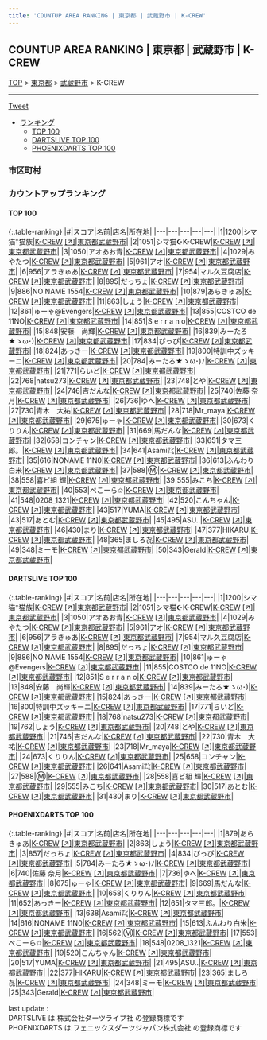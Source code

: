 ```yaml
---
title: 'COUNTUP AREA RANKING | 東京都 | 武蔵野市 | K-CREW'
---
```

## COUNTUP AREA RANKING | 東京都 | 武蔵野市 | K-CREW

[TOP](/darts/rank/) > [東京都](/darts/rank/東京都/) > [武蔵野市](/darts/rank/東京都/武蔵野市/) > K-CREW

___

<a href="https://twitter.com/share?ref_src=twsrc%5Etfw" data-text="COUNTUP AREA RANKING | 東京都武蔵野市K-CREW" class="twitter-share-button" data-hashtags="DARTSLIVE,PHOENIXDARTS,darts,ダーツ" data-show-count="false">Tweet</a>

* [ランキング](#カウントアップランキング)
    * [TOP 100](#top-100)
    * [DARTSLIVE TOP 100](#dartslive-top-100)
    * [PHOENIXDARTS TOP 100](#phoenixdarts-top-100)

### 市区町村

<ul>

</ul>

### カウントアップランキング

#### TOP 100



{:.table-ranking}
|#|スコア|名前|店名|所在地|
|---|---|---|---|---|
|1|1200|<span class="rank-name-dl">シマ猫†猫族</span>|<a href="/darts/rank/shops/1594b2c8a7a235890d9b047a20a7ba1e.html">K-CREW</a> <a href="https://search.dartslive.com/jp/shop/1594b2c8a7a235890d9b047a20a7ba1e">[↗]</a>|<a href="/darts/rank/東京都/武蔵野市">東京都武蔵野市</a>|
|2|1051|<span class="rank-name-dl">シマ猫☪︎K-CREW</span>|<a href="/darts/rank/shops/1594b2c8a7a235890d9b047a20a7ba1e.html">K-CREW</a> <a href="https://search.dartslive.com/jp/shop/1594b2c8a7a235890d9b047a20a7ba1e">[↗]</a>|<a href="/darts/rank/東京都/武蔵野市">東京都武蔵野市</a>|
|3|1050|<span class="rank-name-dl">アオあお青</span>|<a href="/darts/rank/shops/1594b2c8a7a235890d9b047a20a7ba1e.html">K-CREW</a> <a href="https://search.dartslive.com/jp/shop/1594b2c8a7a235890d9b047a20a7ba1e">[↗]</a>|<a href="/darts/rank/東京都/武蔵野市">東京都武蔵野市</a>|
|4|1029|<span class="rank-name-dl">みやたつ</span>|<a href="/darts/rank/shops/1594b2c8a7a235890d9b047a20a7ba1e.html">K-CREW</a> <a href="https://search.dartslive.com/jp/shop/1594b2c8a7a235890d9b047a20a7ba1e">[↗]</a>|<a href="/darts/rank/東京都/武蔵野市">東京都武蔵野市</a>|
|5|961|<span class="rank-name-dl">アオ</span>|<a href="/darts/rank/shops/1594b2c8a7a235890d9b047a20a7ba1e.html">K-CREW</a> <a href="https://search.dartslive.com/jp/shop/1594b2c8a7a235890d9b047a20a7ba1e">[↗]</a>|<a href="/darts/rank/東京都/武蔵野市">東京都武蔵野市</a>|
|6|956|<span class="rank-name-dl">アラきゅあ</span>|<a href="/darts/rank/shops/1594b2c8a7a235890d9b047a20a7ba1e.html">K-CREW</a> <a href="https://search.dartslive.com/jp/shop/1594b2c8a7a235890d9b047a20a7ba1e">[↗]</a>|<a href="/darts/rank/東京都/武蔵野市">東京都武蔵野市</a>|
|7|954|<span class="rank-name-dl">マル久豆腐店</span>|<a href="/darts/rank/shops/1594b2c8a7a235890d9b047a20a7ba1e.html">K-CREW</a> <a href="https://search.dartslive.com/jp/shop/1594b2c8a7a235890d9b047a20a7ba1e">[↗]</a>|<a href="/darts/rank/東京都/武蔵野市">東京都武蔵野市</a>|
|8|895|<span class="rank-name-dl">だっちょ</span>|<a href="/darts/rank/shops/1594b2c8a7a235890d9b047a20a7ba1e.html">K-CREW</a> <a href="https://search.dartslive.com/jp/shop/1594b2c8a7a235890d9b047a20a7ba1e">[↗]</a>|<a href="/darts/rank/東京都/武蔵野市">東京都武蔵野市</a>|
|9|886|<span class="rank-name-dl">NO NAME 1554</span>|<a href="/darts/rank/shops/1594b2c8a7a235890d9b047a20a7ba1e.html">K-CREW</a> <a href="https://search.dartslive.com/jp/shop/1594b2c8a7a235890d9b047a20a7ba1e">[↗]</a>|<a href="/darts/rank/東京都/武蔵野市">東京都武蔵野市</a>|
|10|879|<span class="rank-name-pd">あらきゅあ</span>|<a href="/darts/rank/shops/94465.html">K-CREW</a> <a href="https://vs.phoenixdarts.com/jp/shop/shopDetailInfo/s_94465?s_seq=94465">[↗]</a>|<a href="/darts/rank/東京都/武蔵野市">東京都武蔵野市</a>|
|11|863|<span class="rank-name-pd">しょう</span>|<a href="/darts/rank/shops/94465.html">K-CREW</a> <a href="https://vs.phoenixdarts.com/jp/shop/shopDetailInfo/s_94465?s_seq=94465">[↗]</a>|<a href="/darts/rank/東京都/武蔵野市">東京都武蔵野市</a>|
|12|861|<span class="rank-name-dl">ゅーゃ@Evengers</span>|<a href="/darts/rank/shops/1594b2c8a7a235890d9b047a20a7ba1e.html">K-CREW</a> <a href="https://search.dartslive.com/jp/shop/1594b2c8a7a235890d9b047a20a7ba1e">[↗]</a>|<a href="/darts/rank/東京都/武蔵野市">東京都武蔵野市</a>|
|13|855|<span class="rank-name-dl">COSTCO de 11NO</span>|<a href="/darts/rank/shops/1594b2c8a7a235890d9b047a20a7ba1e.html">K-CREW</a> <a href="https://search.dartslive.com/jp/shop/1594b2c8a7a235890d9b047a20a7ba1e">[↗]</a>|<a href="/darts/rank/東京都/武蔵野市">東京都武蔵野市</a>|
|14|851|<span class="rank-name-dl">S e r r a n o</span>|<a href="/darts/rank/shops/1594b2c8a7a235890d9b047a20a7ba1e.html">K-CREW</a> <a href="https://search.dartslive.com/jp/shop/1594b2c8a7a235890d9b047a20a7ba1e">[↗]</a>|<a href="/darts/rank/東京都/武蔵野市">東京都武蔵野市</a>|
|15|848|<span class="rank-name-dl">安藤　尚輝</span>|<a href="/darts/rank/shops/1594b2c8a7a235890d9b047a20a7ba1e.html">K-CREW</a> <a href="https://search.dartslive.com/jp/shop/1594b2c8a7a235890d9b047a20a7ba1e">[↗]</a>|<a href="/darts/rank/東京都/武蔵野市">東京都武蔵野市</a>|
|16|839|<span class="rank-name-dl">みーたろ★ゝω･)</span>|<a href="/darts/rank/shops/1594b2c8a7a235890d9b047a20a7ba1e.html">K-CREW</a> <a href="https://search.dartslive.com/jp/shop/1594b2c8a7a235890d9b047a20a7ba1e">[↗]</a>|<a href="/darts/rank/東京都/武蔵野市">東京都武蔵野市</a>|
|17|834|<span class="rank-name-pd">ぴっぴ</span>|<a href="/darts/rank/shops/94465.html">K-CREW</a> <a href="https://vs.phoenixdarts.com/jp/shop/shopDetailInfo/s_94465?s_seq=94465">[↗]</a>|<a href="/darts/rank/東京都/武蔵野市">東京都武蔵野市</a>|
|18|824|<span class="rank-name-dl">あっきー</span>|<a href="/darts/rank/shops/1594b2c8a7a235890d9b047a20a7ba1e.html">K-CREW</a> <a href="https://search.dartslive.com/jp/shop/1594b2c8a7a235890d9b047a20a7ba1e">[↗]</a>|<a href="/darts/rank/東京都/武蔵野市">東京都武蔵野市</a>|
|19|800|<span class="rank-name-dl">特訓中ズッキーニ</span>|<a href="/darts/rank/shops/1594b2c8a7a235890d9b047a20a7ba1e.html">K-CREW</a> <a href="https://search.dartslive.com/jp/shop/1594b2c8a7a235890d9b047a20a7ba1e">[↗]</a>|<a href="/darts/rank/東京都/武蔵野市">東京都武蔵野市</a>|
|20|784|<span class="rank-name-pd">みーたろ★ゝω･)ﾉ</span>|<a href="/darts/rank/shops/94465.html">K-CREW</a> <a href="https://vs.phoenixdarts.com/jp/shop/shopDetailInfo/s_94465?s_seq=94465">[↗]</a>|<a href="/darts/rank/東京都/武蔵野市">東京都武蔵野市</a>|
|21|771|<span class="rank-name-dl">らいど</span>|<a href="/darts/rank/shops/1594b2c8a7a235890d9b047a20a7ba1e.html">K-CREW</a> <a href="https://search.dartslive.com/jp/shop/1594b2c8a7a235890d9b047a20a7ba1e">[↗]</a>|<a href="/darts/rank/東京都/武蔵野市">東京都武蔵野市</a>|
|22|768|<span class="rank-name-dl">natsu273</span>|<a href="/darts/rank/shops/1594b2c8a7a235890d9b047a20a7ba1e.html">K-CREW</a> <a href="https://search.dartslive.com/jp/shop/1594b2c8a7a235890d9b047a20a7ba1e">[↗]</a>|<a href="/darts/rank/東京都/武蔵野市">東京都武蔵野市</a>|
|23|748|<span class="rank-name-dl">とや</span>|<a href="/darts/rank/shops/1594b2c8a7a235890d9b047a20a7ba1e.html">K-CREW</a> <a href="https://search.dartslive.com/jp/shop/1594b2c8a7a235890d9b047a20a7ba1e">[↗]</a>|<a href="/darts/rank/東京都/武蔵野市">東京都武蔵野市</a>|
|24|746|<span class="rank-name-dl">吉だんな</span>|<a href="/darts/rank/shops/1594b2c8a7a235890d9b047a20a7ba1e.html">K-CREW</a> <a href="https://search.dartslive.com/jp/shop/1594b2c8a7a235890d9b047a20a7ba1e">[↗]</a>|<a href="/darts/rank/東京都/武蔵野市">東京都武蔵野市</a>|
|25|740|<span class="rank-name-pd"><span class="pro-icon-pd"></span>佐藤 奈月</span>|<a href="/darts/rank/shops/94465.html">K-CREW</a> <a href="https://vs.phoenixdarts.com/jp/shop/shopDetailInfo/s_94465?s_seq=94465">[↗]</a>|<a href="/darts/rank/東京都/武蔵野市">東京都武蔵野市</a>|
|26|736|<span class="rank-name-pd">ゆへ</span>|<a href="/darts/rank/shops/94465.html">K-CREW</a> <a href="https://vs.phoenixdarts.com/jp/shop/shopDetailInfo/s_94465?s_seq=94465">[↗]</a>|<a href="/darts/rank/東京都/武蔵野市">東京都武蔵野市</a>|
|27|730|<span class="rank-name-dl">青木　大祐</span>|<a href="/darts/rank/shops/1594b2c8a7a235890d9b047a20a7ba1e.html">K-CREW</a> <a href="https://search.dartslive.com/jp/shop/1594b2c8a7a235890d9b047a20a7ba1e">[↗]</a>|<a href="/darts/rank/東京都/武蔵野市">東京都武蔵野市</a>|
|28|718|<span class="rank-name-dl">Mr_maya</span>|<a href="/darts/rank/shops/1594b2c8a7a235890d9b047a20a7ba1e.html">K-CREW</a> <a href="https://search.dartslive.com/jp/shop/1594b2c8a7a235890d9b047a20a7ba1e">[↗]</a>|<a href="/darts/rank/東京都/武蔵野市">東京都武蔵野市</a>|
|29|675|<span class="rank-name-pd">ゅーゃ</span>|<a href="/darts/rank/shops/94465.html">K-CREW</a> <a href="https://vs.phoenixdarts.com/jp/shop/shopDetailInfo/s_94465?s_seq=94465">[↗]</a>|<a href="/darts/rank/東京都/武蔵野市">東京都武蔵野市</a>|
|30|673|<span class="rank-name-dl">くりりん</span>|<a href="/darts/rank/shops/1594b2c8a7a235890d9b047a20a7ba1e.html">K-CREW</a> <a href="https://search.dartslive.com/jp/shop/1594b2c8a7a235890d9b047a20a7ba1e">[↗]</a>|<a href="/darts/rank/東京都/武蔵野市">東京都武蔵野市</a>|
|31|669|<span class="rank-name-pd">馬だんな</span>|<a href="/darts/rank/shops/94465.html">K-CREW</a> <a href="https://vs.phoenixdarts.com/jp/shop/shopDetailInfo/s_94465?s_seq=94465">[↗]</a>|<a href="/darts/rank/東京都/武蔵野市">東京都武蔵野市</a>|
|32|658|<span class="rank-name-dl">コンチャン</span>|<a href="/darts/rank/shops/1594b2c8a7a235890d9b047a20a7ba1e.html">K-CREW</a> <a href="https://search.dartslive.com/jp/shop/1594b2c8a7a235890d9b047a20a7ba1e">[↗]</a>|<a href="/darts/rank/東京都/武蔵野市">東京都武蔵野市</a>|
|33|651|<span class="rank-name-pd">タマ三郎。</span>|<a href="/darts/rank/shops/94465.html">K-CREW</a> <a href="https://vs.phoenixdarts.com/jp/shop/shopDetailInfo/s_94465?s_seq=94465">[↗]</a>|<a href="/darts/rank/東京都/武蔵野市">東京都武蔵野市</a>|
|34|641|<span class="rank-name-dl">Asami㌠</span>|<a href="/darts/rank/shops/1594b2c8a7a235890d9b047a20a7ba1e.html">K-CREW</a> <a href="https://search.dartslive.com/jp/shop/1594b2c8a7a235890d9b047a20a7ba1e">[↗]</a>|<a href="/darts/rank/東京都/武蔵野市">東京都武蔵野市</a>|
|35|616|<span class="rank-name-pd">NONAME 11N0</span>|<a href="/darts/rank/shops/94465.html">K-CREW</a> <a href="https://vs.phoenixdarts.com/jp/shop/shopDetailInfo/s_94465?s_seq=94465">[↗]</a>|<a href="/darts/rank/東京都/武蔵野市">東京都武蔵野市</a>|
|36|613|<span class="rank-name-pd">ふんわり白米</span>|<a href="/darts/rank/shops/94465.html">K-CREW</a> <a href="https://vs.phoenixdarts.com/jp/shop/shopDetailInfo/s_94465?s_seq=94465">[↗]</a>|<a href="/darts/rank/東京都/武蔵野市">東京都武蔵野市</a>|
|37|588|<span class="rank-name-dl">Ⓜ️</span>|<a href="/darts/rank/shops/1594b2c8a7a235890d9b047a20a7ba1e.html">K-CREW</a> <a href="https://search.dartslive.com/jp/shop/1594b2c8a7a235890d9b047a20a7ba1e">[↗]</a>|<a href="/darts/rank/東京都/武蔵野市">東京都武蔵野市</a>|
|38|558|<span class="rank-name-dl">喜ビ組 輝</span>|<a href="/darts/rank/shops/1594b2c8a7a235890d9b047a20a7ba1e.html">K-CREW</a> <a href="https://search.dartslive.com/jp/shop/1594b2c8a7a235890d9b047a20a7ba1e">[↗]</a>|<a href="/darts/rank/東京都/武蔵野市">東京都武蔵野市</a>|
|39|555|<span class="rank-name-dl">みこち</span>|<a href="/darts/rank/shops/1594b2c8a7a235890d9b047a20a7ba1e.html">K-CREW</a> <a href="https://search.dartslive.com/jp/shop/1594b2c8a7a235890d9b047a20a7ba1e">[↗]</a>|<a href="/darts/rank/東京都/武蔵野市">東京都武蔵野市</a>|
|40|553|<span class="rank-name-pd">ぺこーら✩</span>|<a href="/darts/rank/shops/94465.html">K-CREW</a> <a href="https://vs.phoenixdarts.com/jp/shop/shopDetailInfo/s_94465?s_seq=94465">[↗]</a>|<a href="/darts/rank/東京都/武蔵野市">東京都武蔵野市</a>|
|41|548|<span class="rank-name-pd">0208_1321</span>|<a href="/darts/rank/shops/94465.html">K-CREW</a> <a href="https://vs.phoenixdarts.com/jp/shop/shopDetailInfo/s_94465?s_seq=94465">[↗]</a>|<a href="/darts/rank/東京都/武蔵野市">東京都武蔵野市</a>|
|42|520|<span class="rank-name-pd">こんちゃん</span>|<a href="/darts/rank/shops/94465.html">K-CREW</a> <a href="https://vs.phoenixdarts.com/jp/shop/shopDetailInfo/s_94465?s_seq=94465">[↗]</a>|<a href="/darts/rank/東京都/武蔵野市">東京都武蔵野市</a>|
|43|517|<span class="rank-name-pd">YUMA</span>|<a href="/darts/rank/shops/94465.html">K-CREW</a> <a href="https://vs.phoenixdarts.com/jp/shop/shopDetailInfo/s_94465?s_seq=94465">[↗]</a>|<a href="/darts/rank/東京都/武蔵野市">東京都武蔵野市</a>|
|43|517|<span class="rank-name-dl">あとむ</span>|<a href="/darts/rank/shops/1594b2c8a7a235890d9b047a20a7ba1e.html">K-CREW</a> <a href="https://search.dartslive.com/jp/shop/1594b2c8a7a235890d9b047a20a7ba1e">[↗]</a>|<a href="/darts/rank/東京都/武蔵野市">東京都武蔵野市</a>|
|45|495|<span class="rank-name-pd">ASU..</span>|<a href="/darts/rank/shops/94465.html">K-CREW</a> <a href="https://vs.phoenixdarts.com/jp/shop/shopDetailInfo/s_94465?s_seq=94465">[↗]</a>|<a href="/darts/rank/東京都/武蔵野市">東京都武蔵野市</a>|
|46|430|<span class="rank-name-dl">まり</span>|<a href="/darts/rank/shops/1594b2c8a7a235890d9b047a20a7ba1e.html">K-CREW</a> <a href="https://search.dartslive.com/jp/shop/1594b2c8a7a235890d9b047a20a7ba1e">[↗]</a>|<a href="/darts/rank/東京都/武蔵野市">東京都武蔵野市</a>|
|47|377|<span class="rank-name-pd">HIKARU</span>|<a href="/darts/rank/shops/94465.html">K-CREW</a> <a href="https://vs.phoenixdarts.com/jp/shop/shopDetailInfo/s_94465?s_seq=94465">[↗]</a>|<a href="/darts/rank/東京都/武蔵野市">東京都武蔵野市</a>|
|48|365|<span class="rank-name-pd">ましろ㐂</span>|<a href="/darts/rank/shops/94465.html">K-CREW</a> <a href="https://vs.phoenixdarts.com/jp/shop/shopDetailInfo/s_94465?s_seq=94465">[↗]</a>|<a href="/darts/rank/東京都/武蔵野市">東京都武蔵野市</a>|
|49|348|<span class="rank-name-pd">ミーモ</span>|<a href="/darts/rank/shops/94465.html">K-CREW</a> <a href="https://vs.phoenixdarts.com/jp/shop/shopDetailInfo/s_94465?s_seq=94465">[↗]</a>|<a href="/darts/rank/東京都/武蔵野市">東京都武蔵野市</a>|
|50|343|<span class="rank-name-pd">Gerald</span>|<a href="/darts/rank/shops/94465.html">K-CREW</a> <a href="https://vs.phoenixdarts.com/jp/shop/shopDetailInfo/s_94465?s_seq=94465">[↗]</a>|<a href="/darts/rank/東京都/武蔵野市">東京都武蔵野市</a>|


#### DARTSLIVE TOP 100



{:.table-ranking}
|#|スコア|名前|店名|所在地|
|---|---|---|---|---|
|1|1200|<span class="rank-name-dl">シマ猫†猫族</span>|<a href="/darts/rank/shops/1594b2c8a7a235890d9b047a20a7ba1e.html">K-CREW</a> <a href="https://search.dartslive.com/jp/shop/1594b2c8a7a235890d9b047a20a7ba1e">[↗]</a>|<a href="/darts/rank/東京都/武蔵野市">東京都武蔵野市</a>|
|2|1051|<span class="rank-name-dl">シマ猫☪︎K-CREW</span>|<a href="/darts/rank/shops/1594b2c8a7a235890d9b047a20a7ba1e.html">K-CREW</a> <a href="https://search.dartslive.com/jp/shop/1594b2c8a7a235890d9b047a20a7ba1e">[↗]</a>|<a href="/darts/rank/東京都/武蔵野市">東京都武蔵野市</a>|
|3|1050|<span class="rank-name-dl">アオあお青</span>|<a href="/darts/rank/shops/1594b2c8a7a235890d9b047a20a7ba1e.html">K-CREW</a> <a href="https://search.dartslive.com/jp/shop/1594b2c8a7a235890d9b047a20a7ba1e">[↗]</a>|<a href="/darts/rank/東京都/武蔵野市">東京都武蔵野市</a>|
|4|1029|<span class="rank-name-dl">みやたつ</span>|<a href="/darts/rank/shops/1594b2c8a7a235890d9b047a20a7ba1e.html">K-CREW</a> <a href="https://search.dartslive.com/jp/shop/1594b2c8a7a235890d9b047a20a7ba1e">[↗]</a>|<a href="/darts/rank/東京都/武蔵野市">東京都武蔵野市</a>|
|5|961|<span class="rank-name-dl">アオ</span>|<a href="/darts/rank/shops/1594b2c8a7a235890d9b047a20a7ba1e.html">K-CREW</a> <a href="https://search.dartslive.com/jp/shop/1594b2c8a7a235890d9b047a20a7ba1e">[↗]</a>|<a href="/darts/rank/東京都/武蔵野市">東京都武蔵野市</a>|
|6|956|<span class="rank-name-dl">アラきゅあ</span>|<a href="/darts/rank/shops/1594b2c8a7a235890d9b047a20a7ba1e.html">K-CREW</a> <a href="https://search.dartslive.com/jp/shop/1594b2c8a7a235890d9b047a20a7ba1e">[↗]</a>|<a href="/darts/rank/東京都/武蔵野市">東京都武蔵野市</a>|
|7|954|<span class="rank-name-dl">マル久豆腐店</span>|<a href="/darts/rank/shops/1594b2c8a7a235890d9b047a20a7ba1e.html">K-CREW</a> <a href="https://search.dartslive.com/jp/shop/1594b2c8a7a235890d9b047a20a7ba1e">[↗]</a>|<a href="/darts/rank/東京都/武蔵野市">東京都武蔵野市</a>|
|8|895|<span class="rank-name-dl">だっちょ</span>|<a href="/darts/rank/shops/1594b2c8a7a235890d9b047a20a7ba1e.html">K-CREW</a> <a href="https://search.dartslive.com/jp/shop/1594b2c8a7a235890d9b047a20a7ba1e">[↗]</a>|<a href="/darts/rank/東京都/武蔵野市">東京都武蔵野市</a>|
|9|886|<span class="rank-name-dl">NO NAME 1554</span>|<a href="/darts/rank/shops/1594b2c8a7a235890d9b047a20a7ba1e.html">K-CREW</a> <a href="https://search.dartslive.com/jp/shop/1594b2c8a7a235890d9b047a20a7ba1e">[↗]</a>|<a href="/darts/rank/東京都/武蔵野市">東京都武蔵野市</a>|
|10|861|<span class="rank-name-dl">ゅーゃ@Evengers</span>|<a href="/darts/rank/shops/1594b2c8a7a235890d9b047a20a7ba1e.html">K-CREW</a> <a href="https://search.dartslive.com/jp/shop/1594b2c8a7a235890d9b047a20a7ba1e">[↗]</a>|<a href="/darts/rank/東京都/武蔵野市">東京都武蔵野市</a>|
|11|855|<span class="rank-name-dl">COSTCO de 11NO</span>|<a href="/darts/rank/shops/1594b2c8a7a235890d9b047a20a7ba1e.html">K-CREW</a> <a href="https://search.dartslive.com/jp/shop/1594b2c8a7a235890d9b047a20a7ba1e">[↗]</a>|<a href="/darts/rank/東京都/武蔵野市">東京都武蔵野市</a>|
|12|851|<span class="rank-name-dl">S e r r a n o</span>|<a href="/darts/rank/shops/1594b2c8a7a235890d9b047a20a7ba1e.html">K-CREW</a> <a href="https://search.dartslive.com/jp/shop/1594b2c8a7a235890d9b047a20a7ba1e">[↗]</a>|<a href="/darts/rank/東京都/武蔵野市">東京都武蔵野市</a>|
|13|848|<span class="rank-name-dl">安藤　尚輝</span>|<a href="/darts/rank/shops/1594b2c8a7a235890d9b047a20a7ba1e.html">K-CREW</a> <a href="https://search.dartslive.com/jp/shop/1594b2c8a7a235890d9b047a20a7ba1e">[↗]</a>|<a href="/darts/rank/東京都/武蔵野市">東京都武蔵野市</a>|
|14|839|<span class="rank-name-dl">みーたろ★ゝω･)</span>|<a href="/darts/rank/shops/1594b2c8a7a235890d9b047a20a7ba1e.html">K-CREW</a> <a href="https://search.dartslive.com/jp/shop/1594b2c8a7a235890d9b047a20a7ba1e">[↗]</a>|<a href="/darts/rank/東京都/武蔵野市">東京都武蔵野市</a>|
|15|824|<span class="rank-name-dl">あっきー</span>|<a href="/darts/rank/shops/1594b2c8a7a235890d9b047a20a7ba1e.html">K-CREW</a> <a href="https://search.dartslive.com/jp/shop/1594b2c8a7a235890d9b047a20a7ba1e">[↗]</a>|<a href="/darts/rank/東京都/武蔵野市">東京都武蔵野市</a>|
|16|800|<span class="rank-name-dl">特訓中ズッキーニ</span>|<a href="/darts/rank/shops/1594b2c8a7a235890d9b047a20a7ba1e.html">K-CREW</a> <a href="https://search.dartslive.com/jp/shop/1594b2c8a7a235890d9b047a20a7ba1e">[↗]</a>|<a href="/darts/rank/東京都/武蔵野市">東京都武蔵野市</a>|
|17|771|<span class="rank-name-dl">らいど</span>|<a href="/darts/rank/shops/1594b2c8a7a235890d9b047a20a7ba1e.html">K-CREW</a> <a href="https://search.dartslive.com/jp/shop/1594b2c8a7a235890d9b047a20a7ba1e">[↗]</a>|<a href="/darts/rank/東京都/武蔵野市">東京都武蔵野市</a>|
|18|768|<span class="rank-name-dl">natsu273</span>|<a href="/darts/rank/shops/1594b2c8a7a235890d9b047a20a7ba1e.html">K-CREW</a> <a href="https://search.dartslive.com/jp/shop/1594b2c8a7a235890d9b047a20a7ba1e">[↗]</a>|<a href="/darts/rank/東京都/武蔵野市">東京都武蔵野市</a>|
|19|762|<span class="rank-name-dl">しょう</span>|<a href="/darts/rank/shops/1594b2c8a7a235890d9b047a20a7ba1e.html">K-CREW</a> <a href="https://search.dartslive.com/jp/shop/1594b2c8a7a235890d9b047a20a7ba1e">[↗]</a>|<a href="/darts/rank/東京都/武蔵野市">東京都武蔵野市</a>|
|20|748|<span class="rank-name-dl">とや</span>|<a href="/darts/rank/shops/1594b2c8a7a235890d9b047a20a7ba1e.html">K-CREW</a> <a href="https://search.dartslive.com/jp/shop/1594b2c8a7a235890d9b047a20a7ba1e">[↗]</a>|<a href="/darts/rank/東京都/武蔵野市">東京都武蔵野市</a>|
|21|746|<span class="rank-name-dl">吉だんな</span>|<a href="/darts/rank/shops/1594b2c8a7a235890d9b047a20a7ba1e.html">K-CREW</a> <a href="https://search.dartslive.com/jp/shop/1594b2c8a7a235890d9b047a20a7ba1e">[↗]</a>|<a href="/darts/rank/東京都/武蔵野市">東京都武蔵野市</a>|
|22|730|<span class="rank-name-dl">青木　大祐</span>|<a href="/darts/rank/shops/1594b2c8a7a235890d9b047a20a7ba1e.html">K-CREW</a> <a href="https://search.dartslive.com/jp/shop/1594b2c8a7a235890d9b047a20a7ba1e">[↗]</a>|<a href="/darts/rank/東京都/武蔵野市">東京都武蔵野市</a>|
|23|718|<span class="rank-name-dl">Mr_maya</span>|<a href="/darts/rank/shops/1594b2c8a7a235890d9b047a20a7ba1e.html">K-CREW</a> <a href="https://search.dartslive.com/jp/shop/1594b2c8a7a235890d9b047a20a7ba1e">[↗]</a>|<a href="/darts/rank/東京都/武蔵野市">東京都武蔵野市</a>|
|24|673|<span class="rank-name-dl">くりりん</span>|<a href="/darts/rank/shops/1594b2c8a7a235890d9b047a20a7ba1e.html">K-CREW</a> <a href="https://search.dartslive.com/jp/shop/1594b2c8a7a235890d9b047a20a7ba1e">[↗]</a>|<a href="/darts/rank/東京都/武蔵野市">東京都武蔵野市</a>|
|25|658|<span class="rank-name-dl">コンチャン</span>|<a href="/darts/rank/shops/1594b2c8a7a235890d9b047a20a7ba1e.html">K-CREW</a> <a href="https://search.dartslive.com/jp/shop/1594b2c8a7a235890d9b047a20a7ba1e">[↗]</a>|<a href="/darts/rank/東京都/武蔵野市">東京都武蔵野市</a>|
|26|641|<span class="rank-name-dl">Asami㌠</span>|<a href="/darts/rank/shops/1594b2c8a7a235890d9b047a20a7ba1e.html">K-CREW</a> <a href="https://search.dartslive.com/jp/shop/1594b2c8a7a235890d9b047a20a7ba1e">[↗]</a>|<a href="/darts/rank/東京都/武蔵野市">東京都武蔵野市</a>|
|27|588|<span class="rank-name-dl">Ⓜ️</span>|<a href="/darts/rank/shops/1594b2c8a7a235890d9b047a20a7ba1e.html">K-CREW</a> <a href="https://search.dartslive.com/jp/shop/1594b2c8a7a235890d9b047a20a7ba1e">[↗]</a>|<a href="/darts/rank/東京都/武蔵野市">東京都武蔵野市</a>|
|28|558|<span class="rank-name-dl">喜ビ組 輝</span>|<a href="/darts/rank/shops/1594b2c8a7a235890d9b047a20a7ba1e.html">K-CREW</a> <a href="https://search.dartslive.com/jp/shop/1594b2c8a7a235890d9b047a20a7ba1e">[↗]</a>|<a href="/darts/rank/東京都/武蔵野市">東京都武蔵野市</a>|
|29|555|<span class="rank-name-dl">みこち</span>|<a href="/darts/rank/shops/1594b2c8a7a235890d9b047a20a7ba1e.html">K-CREW</a> <a href="https://search.dartslive.com/jp/shop/1594b2c8a7a235890d9b047a20a7ba1e">[↗]</a>|<a href="/darts/rank/東京都/武蔵野市">東京都武蔵野市</a>|
|30|517|<span class="rank-name-dl">あとむ</span>|<a href="/darts/rank/shops/1594b2c8a7a235890d9b047a20a7ba1e.html">K-CREW</a> <a href="https://search.dartslive.com/jp/shop/1594b2c8a7a235890d9b047a20a7ba1e">[↗]</a>|<a href="/darts/rank/東京都/武蔵野市">東京都武蔵野市</a>|
|31|430|<span class="rank-name-dl">まり</span>|<a href="/darts/rank/shops/1594b2c8a7a235890d9b047a20a7ba1e.html">K-CREW</a> <a href="https://search.dartslive.com/jp/shop/1594b2c8a7a235890d9b047a20a7ba1e">[↗]</a>|<a href="/darts/rank/東京都/武蔵野市">東京都武蔵野市</a>|


#### PHOENIXDARTS TOP 100



{:.table-ranking}
|#|スコア|名前|店名|所在地|
|---|---|---|---|---|
|1|879|<span class="rank-name-pd">あらきゅあ</span>|<a href="/darts/rank/shops/94465.html">K-CREW</a> <a href="https://vs.phoenixdarts.com/jp/shop/shopDetailInfo/s_94465?s_seq=94465">[↗]</a>|<a href="/darts/rank/東京都/武蔵野市">東京都武蔵野市</a>|
|2|863|<span class="rank-name-pd">しょう</span>|<a href="/darts/rank/shops/94465.html">K-CREW</a> <a href="https://vs.phoenixdarts.com/jp/shop/shopDetailInfo/s_94465?s_seq=94465">[↗]</a>|<a href="/darts/rank/東京都/武蔵野市">東京都武蔵野市</a>|
|3|857|<span class="rank-name-pd">だっちょ</span>|<a href="/darts/rank/shops/94465.html">K-CREW</a> <a href="https://vs.phoenixdarts.com/jp/shop/shopDetailInfo/s_94465?s_seq=94465">[↗]</a>|<a href="/darts/rank/東京都/武蔵野市">東京都武蔵野市</a>|
|4|834|<span class="rank-name-pd">ぴっぴ</span>|<a href="/darts/rank/shops/94465.html">K-CREW</a> <a href="https://vs.phoenixdarts.com/jp/shop/shopDetailInfo/s_94465?s_seq=94465">[↗]</a>|<a href="/darts/rank/東京都/武蔵野市">東京都武蔵野市</a>|
|5|784|<span class="rank-name-pd">みーたろ★ゝω･)ﾉ</span>|<a href="/darts/rank/shops/94465.html">K-CREW</a> <a href="https://vs.phoenixdarts.com/jp/shop/shopDetailInfo/s_94465?s_seq=94465">[↗]</a>|<a href="/darts/rank/東京都/武蔵野市">東京都武蔵野市</a>|
|6|740|<span class="rank-name-pd"><span class="pro-icon-pd"></span>佐藤 奈月</span>|<a href="/darts/rank/shops/94465.html">K-CREW</a> <a href="https://vs.phoenixdarts.com/jp/shop/shopDetailInfo/s_94465?s_seq=94465">[↗]</a>|<a href="/darts/rank/東京都/武蔵野市">東京都武蔵野市</a>|
|7|736|<span class="rank-name-pd">ゆへ</span>|<a href="/darts/rank/shops/94465.html">K-CREW</a> <a href="https://vs.phoenixdarts.com/jp/shop/shopDetailInfo/s_94465?s_seq=94465">[↗]</a>|<a href="/darts/rank/東京都/武蔵野市">東京都武蔵野市</a>|
|8|675|<span class="rank-name-pd">ゅーゃ</span>|<a href="/darts/rank/shops/94465.html">K-CREW</a> <a href="https://vs.phoenixdarts.com/jp/shop/shopDetailInfo/s_94465?s_seq=94465">[↗]</a>|<a href="/darts/rank/東京都/武蔵野市">東京都武蔵野市</a>|
|9|669|<span class="rank-name-pd">馬だんな</span>|<a href="/darts/rank/shops/94465.html">K-CREW</a> <a href="https://vs.phoenixdarts.com/jp/shop/shopDetailInfo/s_94465?s_seq=94465">[↗]</a>|<a href="/darts/rank/東京都/武蔵野市">東京都武蔵野市</a>|
|10|658|<span class="rank-name-pd">くりりん</span>|<a href="/darts/rank/shops/94465.html">K-CREW</a> <a href="https://vs.phoenixdarts.com/jp/shop/shopDetailInfo/s_94465?s_seq=94465">[↗]</a>|<a href="/darts/rank/東京都/武蔵野市">東京都武蔵野市</a>|
|11|652|<span class="rank-name-pd">あっきー</span>|<a href="/darts/rank/shops/94465.html">K-CREW</a> <a href="https://vs.phoenixdarts.com/jp/shop/shopDetailInfo/s_94465?s_seq=94465">[↗]</a>|<a href="/darts/rank/東京都/武蔵野市">東京都武蔵野市</a>|
|12|651|<span class="rank-name-pd">タマ三郎。</span>|<a href="/darts/rank/shops/94465.html">K-CREW</a> <a href="https://vs.phoenixdarts.com/jp/shop/shopDetailInfo/s_94465?s_seq=94465">[↗]</a>|<a href="/darts/rank/東京都/武蔵野市">東京都武蔵野市</a>|
|13|638|<span class="rank-name-pd">Asami㌠</span>|<a href="/darts/rank/shops/94465.html">K-CREW</a> <a href="https://vs.phoenixdarts.com/jp/shop/shopDetailInfo/s_94465?s_seq=94465">[↗]</a>|<a href="/darts/rank/東京都/武蔵野市">東京都武蔵野市</a>|
|14|616|<span class="rank-name-pd">NONAME 11N0</span>|<a href="/darts/rank/shops/94465.html">K-CREW</a> <a href="https://vs.phoenixdarts.com/jp/shop/shopDetailInfo/s_94465?s_seq=94465">[↗]</a>|<a href="/darts/rank/東京都/武蔵野市">東京都武蔵野市</a>|
|15|613|<span class="rank-name-pd">ふんわり白米</span>|<a href="/darts/rank/shops/94465.html">K-CREW</a> <a href="https://vs.phoenixdarts.com/jp/shop/shopDetailInfo/s_94465?s_seq=94465">[↗]</a>|<a href="/darts/rank/東京都/武蔵野市">東京都武蔵野市</a>|
|16|562|<span class="rank-name-pd">Ⓜ️</span>|<a href="/darts/rank/shops/94465.html">K-CREW</a> <a href="https://vs.phoenixdarts.com/jp/shop/shopDetailInfo/s_94465?s_seq=94465">[↗]</a>|<a href="/darts/rank/東京都/武蔵野市">東京都武蔵野市</a>|
|17|553|<span class="rank-name-pd">ぺこーら✩</span>|<a href="/darts/rank/shops/94465.html">K-CREW</a> <a href="https://vs.phoenixdarts.com/jp/shop/shopDetailInfo/s_94465?s_seq=94465">[↗]</a>|<a href="/darts/rank/東京都/武蔵野市">東京都武蔵野市</a>|
|18|548|<span class="rank-name-pd">0208_1321</span>|<a href="/darts/rank/shops/94465.html">K-CREW</a> <a href="https://vs.phoenixdarts.com/jp/shop/shopDetailInfo/s_94465?s_seq=94465">[↗]</a>|<a href="/darts/rank/東京都/武蔵野市">東京都武蔵野市</a>|
|19|520|<span class="rank-name-pd">こんちゃん</span>|<a href="/darts/rank/shops/94465.html">K-CREW</a> <a href="https://vs.phoenixdarts.com/jp/shop/shopDetailInfo/s_94465?s_seq=94465">[↗]</a>|<a href="/darts/rank/東京都/武蔵野市">東京都武蔵野市</a>|
|20|517|<span class="rank-name-pd">YUMA</span>|<a href="/darts/rank/shops/94465.html">K-CREW</a> <a href="https://vs.phoenixdarts.com/jp/shop/shopDetailInfo/s_94465?s_seq=94465">[↗]</a>|<a href="/darts/rank/東京都/武蔵野市">東京都武蔵野市</a>|
|21|495|<span class="rank-name-pd">ASU..</span>|<a href="/darts/rank/shops/94465.html">K-CREW</a> <a href="https://vs.phoenixdarts.com/jp/shop/shopDetailInfo/s_94465?s_seq=94465">[↗]</a>|<a href="/darts/rank/東京都/武蔵野市">東京都武蔵野市</a>|
|22|377|<span class="rank-name-pd">HIKARU</span>|<a href="/darts/rank/shops/94465.html">K-CREW</a> <a href="https://vs.phoenixdarts.com/jp/shop/shopDetailInfo/s_94465?s_seq=94465">[↗]</a>|<a href="/darts/rank/東京都/武蔵野市">東京都武蔵野市</a>|
|23|365|<span class="rank-name-pd">ましろ㐂</span>|<a href="/darts/rank/shops/94465.html">K-CREW</a> <a href="https://vs.phoenixdarts.com/jp/shop/shopDetailInfo/s_94465?s_seq=94465">[↗]</a>|<a href="/darts/rank/東京都/武蔵野市">東京都武蔵野市</a>|
|24|348|<span class="rank-name-pd">ミーモ</span>|<a href="/darts/rank/shops/94465.html">K-CREW</a> <a href="https://vs.phoenixdarts.com/jp/shop/shopDetailInfo/s_94465?s_seq=94465">[↗]</a>|<a href="/darts/rank/東京都/武蔵野市">東京都武蔵野市</a>|
|25|343|<span class="rank-name-pd">Gerald</span>|<a href="/darts/rank/shops/94465.html">K-CREW</a> <a href="https://vs.phoenixdarts.com/jp/shop/shopDetailInfo/s_94465?s_seq=94465">[↗]</a>|<a href="/darts/rank/東京都/武蔵野市">東京都武蔵野市</a>|


<div class="footer border-top border-gray-light mt-5 pt-3 text-right text-gray">
    last update : <span style="font-weight: italic" id="foot_last_modified"></span><br />
    DARTSLIVE は 株式会社ダーツライブ社 の登録商標です<br />
    PHOENIXDARTS は フェニックスダーツジャパン株式会社 の登録商標です<br />
</div>

<script src="https://cdnjs.cloudflare.com/ajax/libs/jquery.tablesorter/2.31.3/js/jquery.tablesorter.min.js" integrity="sha512-qzgd5cYSZcosqpzpn7zF2ZId8f/8CHmFKZ8j7mU4OUXTNRd5g+ZHBPsgKEwoqxCtdQvExE5LprwwPAgoicguNg==" crossorigin="anonymous" referrerpolicy="no-referrer"></script>
<link rel="stylesheet" href="https://cdnjs.cloudflare.com/ajax/libs/jquery.tablesorter/2.31.3/css/theme.default.min.css" integrity="sha512-wghhOJkjQX0Lh3NSWvNKeZ0ZpNn+SPVXX1Qyc9OCaogADktxrBiBdKGDoqVUOyhStvMBmJQ8ZdMHiR3wuEq8+w==" crossorigin="anonymous" referrerpolicy="no-referrer" />
<script>
$(function() {
    $(".table-ranking").tablesorter({sortList:[[0, 0]]});
    $("#foot_last_modified").text(formatDate(new Date(document.lastModified), 'yyyy-MM-dd HH:mm:ss'));
});
</script>

<script async src="https://platform.twitter.com/widgets.js" charset="utf-8"></script>